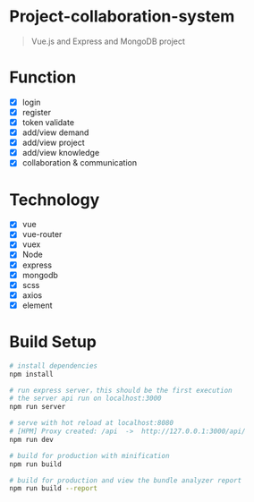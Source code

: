 # Project-collaboration-system

> Vue.js and Express and MongoDB project

# Function

- [x] login
- [x] register
- [x] token validate
- [x] add/view demand
- [x] add/view project
- [x] add/view knowledge
- [x] collaboration & communication

# Technology

- [x] vue
- [x] vue-router
- [x] vuex
- [x] Node
- [x] express
- [x] mongodb
- [x] scss
- [x] axios
- [x] element

# Build Setup

```bash
# install dependencies
npm install

# run express server，this should be the first execution
# the server api run on localhost:3000
npm run server

# serve with hot reload at localhost:8080
# [HPM] Proxy created: /api  ->  http://127.0.0.1:3000/api/
npm run dev

# build for production with minification
npm run build

# build for production and view the bundle analyzer report
npm run build --report
```


